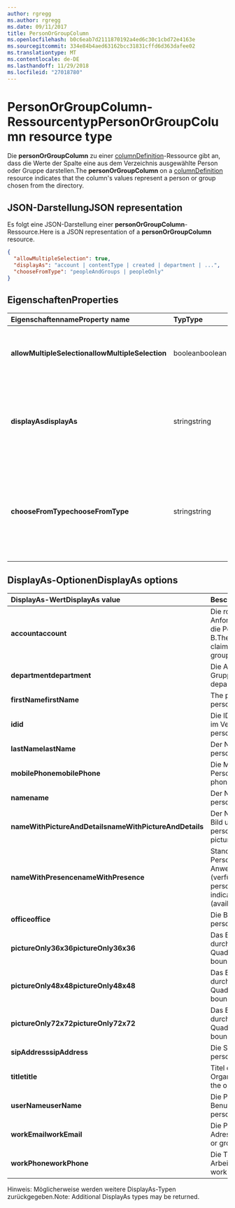 ```yaml
---
author: rgregg
ms.author: rgregg
ms.date: 09/11/2017
title: PersonOrGroupColumn
ms.openlocfilehash: b0c6eab7d2111870192a4ed6c30c1cbd72e4163e
ms.sourcegitcommit: 334e84b4aed63162bcc31831cffd6d363dafee02
ms.translationtype: MT
ms.contentlocale: de-DE
ms.lasthandoff: 11/29/2018
ms.locfileid: "27018780"
---
```

# <a name="personorgroupcolumn-resource-type"></a><span data-ttu-id="021ab-102">PersonOrGroupColumn-Ressourcentyp</span><span class="sxs-lookup"><span data-stu-id="021ab-102">PersonOrGroupColumn resource type</span></span>

<span data-ttu-id="021ab-103">Die **personOrGroupColumn** zu einer [columnDefinition](columndefinition.md)-Ressource gibt an, dass die Werte der Spalte eine aus dem Verzeichnis ausgewählte Person oder Gruppe darstellen.</span><span class="sxs-lookup"><span data-stu-id="021ab-103">The **personOrGroupColumn** on a [columnDefinition](columndefinition.md) resource indicates that the column's values represent a person or group chosen from the directory.</span></span>

## <a name="json-representation"></a><span data-ttu-id="021ab-104">JSON-Darstellung</span><span class="sxs-lookup"><span data-stu-id="021ab-104">JSON representation</span></span>

<span data-ttu-id="021ab-105">Es folgt eine JSON-Darstellung einer **personOrGroupColumn**-Ressource.</span><span class="sxs-lookup"><span data-stu-id="021ab-105">Here is a JSON representation of a **personOrGroupColumn** resource.</span></span>
<!-- { "blockType": "resource", "@type": "microsoft.graph.personOrGroupColumn", "@property.aka": "chooseFromType=format" } -->

```json
{
  "allowMultipleSelection": true,
  "displayAs": "account | contentType | created | department | ...",
  "chooseFromType": "peopleAndGroups | peopleOnly"
}
```

## <a name="properties"></a><span data-ttu-id="021ab-106">Eigenschaften</span><span class="sxs-lookup"><span data-stu-id="021ab-106">Properties</span></span>

| <span data-ttu-id="021ab-107">Eigenschaftenname</span><span class="sxs-lookup"><span data-stu-id="021ab-107">Property name</span></span>              | <span data-ttu-id="021ab-108">Typ</span><span class="sxs-lookup"><span data-stu-id="021ab-108">Type</span></span>    | <span data-ttu-id="021ab-109">Beschreibung</span><span class="sxs-lookup"><span data-stu-id="021ab-109">Description</span></span>
|:---------------------------|:--------|:--------------------------------------
| <span data-ttu-id="021ab-110">**allowMultipleSelection**</span><span class="sxs-lookup"><span data-stu-id="021ab-110">**allowMultipleSelection**</span></span> | <span data-ttu-id="021ab-111">boolean</span><span class="sxs-lookup"><span data-stu-id="021ab-111">boolean</span></span> | <span data-ttu-id="021ab-112">Gibt an, ob mehrere Werte aus der Quelle ausgewählt werden können.</span><span class="sxs-lookup"><span data-stu-id="021ab-112">Indicates whether multiple values can be selected from the source.</span></span>
| <span data-ttu-id="021ab-113">**displayAs**</span><span class="sxs-lookup"><span data-stu-id="021ab-113">**displayAs**</span></span>              | <span data-ttu-id="021ab-114">string</span><span class="sxs-lookup"><span data-stu-id="021ab-114">string</span></span>  | <span data-ttu-id="021ab-115">Informationen zum Anzeigen der Informationen zu der ausgewählten Person oder Gruppe.</span><span class="sxs-lookup"><span data-stu-id="021ab-115">How to display the information about the person or group chosen.</span></span> <span data-ttu-id="021ab-116">Siehe unten.</span><span class="sxs-lookup"><span data-stu-id="021ab-116">See below.</span></span>
| <span data-ttu-id="021ab-117">**chooseFromType**</span><span class="sxs-lookup"><span data-stu-id="021ab-117">**chooseFromType**</span></span>         | <span data-ttu-id="021ab-118">string</span><span class="sxs-lookup"><span data-stu-id="021ab-118">string</span></span>  | <span data-ttu-id="021ab-119">Gibt an, ob nur Personen oder Personen und Gruppen ausgewählt werden können.</span><span class="sxs-lookup"><span data-stu-id="021ab-119">Whether to allow selection of people only, or people and groups.</span></span> <span data-ttu-id="021ab-120">Müssen `peopleAndGroups` oder `peopleOnly` sein.</span><span class="sxs-lookup"><span data-stu-id="021ab-120">Must be one of `peopleAndGroups` or `peopleOnly`.</span></span>

## <a name="displayas-options"></a><span data-ttu-id="021ab-121">DisplayAs-Optionen</span><span class="sxs-lookup"><span data-stu-id="021ab-121">DisplayAs options</span></span>

| <span data-ttu-id="021ab-122">DisplayAs-Wert</span><span class="sxs-lookup"><span data-stu-id="021ab-122">DisplayAs value</span></span>               | <span data-ttu-id="021ab-123">Beschreibung</span><span class="sxs-lookup"><span data-stu-id="021ab-123">Description</span></span>
|:------------------------------|:-----------------------
| <span data-ttu-id="021ab-124">**account**</span><span class="sxs-lookup"><span data-stu-id="021ab-124">**account**</span></span>                   | <span data-ttu-id="021ab-125">Die rohe SharePoint-codierte Anforderungszeichenfolge für die Person oder Gruppe (z. B.</span><span class="sxs-lookup"><span data-stu-id="021ab-125">The raw SharePoint encoded claim string for the person or group (eg.</span></span> <span data-ttu-id="021ab-126">i:0#.f</span><span class="sxs-lookup"><span data-stu-id="021ab-126">i:0#.f</span></span>|<span data-ttu-id="021ab-127">Mitgliedschaft</span><span class="sxs-lookup"><span data-stu-id="021ab-127">membership</span></span>|<span data-ttu-id="021ab-128">jane@contoso.com).</span><span class="sxs-lookup"><span data-stu-id="021ab-128">jane@contoso.com).</span></span>
| <span data-ttu-id="021ab-129">**department**</span><span class="sxs-lookup"><span data-stu-id="021ab-129">**department**</span></span>                | <span data-ttu-id="021ab-130">Die Abteilung der Person oder Gruppe.</span><span class="sxs-lookup"><span data-stu-id="021ab-130">The person or group's department.</span></span>
| <span data-ttu-id="021ab-131">**firstName**</span><span class="sxs-lookup"><span data-stu-id="021ab-131">**firstName**</span></span>                 | <span data-ttu-id="021ab-132">The person's first name.</span><span class="sxs-lookup"><span data-stu-id="021ab-132">The person's first name.</span></span>
| <span data-ttu-id="021ab-133">**id**</span><span class="sxs-lookup"><span data-stu-id="021ab-133">**id**</span></span>                        | <span data-ttu-id="021ab-134">Die ID der Person oder Gruppe im Verzeichnis.</span><span class="sxs-lookup"><span data-stu-id="021ab-134">The id of the person or group in the directory.</span></span>
| <span data-ttu-id="021ab-135">**lastName**</span><span class="sxs-lookup"><span data-stu-id="021ab-135">**lastName**</span></span>                  | <span data-ttu-id="021ab-136">Der Nachname der Person.</span><span class="sxs-lookup"><span data-stu-id="021ab-136">The person's last name.</span></span>
| <span data-ttu-id="021ab-137">**mobilePhone**</span><span class="sxs-lookup"><span data-stu-id="021ab-137">**mobilePhone**</span></span>               | <span data-ttu-id="021ab-138">Die Mobiltelefonnummer der Person.</span><span class="sxs-lookup"><span data-stu-id="021ab-138">The person's mobile phone number.</span></span>
| <span data-ttu-id="021ab-139">**name**</span><span class="sxs-lookup"><span data-stu-id="021ab-139">**name**</span></span>                      | <span data-ttu-id="021ab-140">Der Name der Person.</span><span class="sxs-lookup"><span data-stu-id="021ab-140">The person's name.</span></span>
| <span data-ttu-id="021ab-141">**nameWithPictureAndDetails**</span><span class="sxs-lookup"><span data-stu-id="021ab-141">**nameWithPictureAndDetails**</span></span> | <span data-ttu-id="021ab-142">Der Name der Person mit ihrem Bild und zusätzlichen Details.</span><span class="sxs-lookup"><span data-stu-id="021ab-142">The person's name along with their picture and additional details.</span></span>
| <span data-ttu-id="021ab-143">**nameWithPresence**</span><span class="sxs-lookup"><span data-stu-id="021ab-143">**nameWithPresence**</span></span>          | <span data-ttu-id="021ab-144">Standard.</span><span class="sxs-lookup"><span data-stu-id="021ab-144">Default.</span></span> <span data-ttu-id="021ab-145">Der Name der Person mit einem Anwesenheitssymbol (verfügbar/beschäftigt/usw.).</span><span class="sxs-lookup"><span data-stu-id="021ab-145">The person's name with a presence indicator icon (available/busy/etc.)</span></span>
| <span data-ttu-id="021ab-146">**office**</span><span class="sxs-lookup"><span data-stu-id="021ab-146">**office**</span></span>                    | <span data-ttu-id="021ab-147">Die Büronummer der Person.</span><span class="sxs-lookup"><span data-stu-id="021ab-147">The person's office number.</span></span>
| <span data-ttu-id="021ab-148">**pictureOnly36x36**</span><span class="sxs-lookup"><span data-stu-id="021ab-148">**pictureOnly36x36**</span></span>          | <span data-ttu-id="021ab-149">Das Bild der Person, begrenzt durch ein 36-x-36-px-Quadrat.</span><span class="sxs-lookup"><span data-stu-id="021ab-149">The person's picture, bounded by a 36x36 px square.</span></span>
| <span data-ttu-id="021ab-150">**pictureOnly48x48**</span><span class="sxs-lookup"><span data-stu-id="021ab-150">**pictureOnly48x48**</span></span>          | <span data-ttu-id="021ab-151">Das Bild der Person, begrenzt durch ein 48-x-48-px-Quadrat.</span><span class="sxs-lookup"><span data-stu-id="021ab-151">The person's picture, bounded by a 48x48 px square.</span></span>
| <span data-ttu-id="021ab-152">**pictureOnly72x72**</span><span class="sxs-lookup"><span data-stu-id="021ab-152">**pictureOnly72x72**</span></span>          | <span data-ttu-id="021ab-153">Das Bild der Person, begrenzt durch ein 72-x-72-px-Quadrat.</span><span class="sxs-lookup"><span data-stu-id="021ab-153">The person's picture, bounded by a 72x72 px square.</span></span>
| <span data-ttu-id="021ab-154">**sipAddress**</span><span class="sxs-lookup"><span data-stu-id="021ab-154">**sipAddress**</span></span>                | <span data-ttu-id="021ab-155">Die SIP-Adresse der Person.</span><span class="sxs-lookup"><span data-stu-id="021ab-155">The person's sip address.</span></span>
| <span data-ttu-id="021ab-156">**title**</span><span class="sxs-lookup"><span data-stu-id="021ab-156">**title**</span></span>                     | <span data-ttu-id="021ab-157">Titel der Person in der Organisation.</span><span class="sxs-lookup"><span data-stu-id="021ab-157">The person's title in the organization.</span></span>
| <span data-ttu-id="021ab-158">**userName**</span><span class="sxs-lookup"><span data-stu-id="021ab-158">**userName**</span></span>                  | <span data-ttu-id="021ab-159">Die Person oder der Benutzername der Gruppe.</span><span class="sxs-lookup"><span data-stu-id="021ab-159">The person or group's user name.</span></span>
| <span data-ttu-id="021ab-160">**workEmail**</span><span class="sxs-lookup"><span data-stu-id="021ab-160">**workEmail**</span></span>                 | <span data-ttu-id="021ab-161">Die Person oder die E-Mail-Adresse der Gruppe.</span><span class="sxs-lookup"><span data-stu-id="021ab-161">The person or group's email address.</span></span>
| <span data-ttu-id="021ab-162">**workPhone**</span><span class="sxs-lookup"><span data-stu-id="021ab-162">**workPhone**</span></span>                 | <span data-ttu-id="021ab-163">Die Telefonnummer bei der Arbeit der Person.</span><span class="sxs-lookup"><span data-stu-id="021ab-163">The person's work phone number.</span></span>

<span data-ttu-id="021ab-164">Hinweis: Möglicherweise werden weitere DisplayAs-Typen zurückgegeben.</span><span class="sxs-lookup"><span data-stu-id="021ab-164">Note: Additional DisplayAs types may be returned.</span></span>

<!-- {
  "type": "#page.annotation",
  "description": "",
  "keywords": "",
  "section": "documentation",
  "suppressions": [
    "Warning: /api-reference/v1.0/resources/personorgroupcolumn.md:
      Found potential enums in resource example that weren't defined in a table:(peopleAndGroups,peopleOnly) are in resource, but () are in table",
    "Warning: /api-reference/v1.0/resources/personorgroupcolumn.md:
      Found potential enums in resource example that weren't defined in a table:(account,contentType,created,department,...) are in resource, but () are in table"
  ],
  "tocPath": "Resources/PersonOrGroupColumn"
} -->

